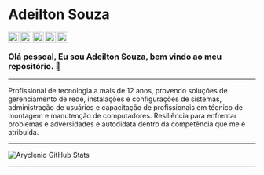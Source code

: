 # Adeilton Souza

<a target="_blank" href="https://www.linkedin.com/in/adeiltonsouza/">
  <img align="left" alt="LinkdeIN" width="22px" src="https://cdn.jsdelivr.net/npm/simple-icons@v3/icons/linkedin.svg" />
</a>

<a target="_blank" href="https://api.whatsapp.com/send?phone=5521994460853">
  <img align="left" alt="Whatsapp" width="22px" src="https://cdn.jsdelivr.net/npm/simple-icons@v3/icons/whatsapp.svg" />
</a>

<a target="_blank" href="https://www.instagram.com/adeiltonnunessouza/">
  <img align="left" alt="Instagram" width="22px" src="https://cdn.jsdelivr.net/npm/simple-icons@v3/icons/instagram.svg" />
</a>

<a target="_blank" href="mailto:adeilton.anna@gmail.com">
  <img align="left" alt="Gmail" width="22px" src="https://cdn.jsdelivr.net/npm/simple-icons@v3/icons/gmail.svg" />
</a>

<a target="_blank" href="https://www.facebook.com/adeilton.anna/">
  <img align="left" alt="Facebook" width="22px" src="https://cdn.jsdelivr.net/npm/simple-icons@v3/icons/facebook.svg" />
</a>

<br>

### Olá pessoal, Eu sou Adeilton Souza, bem vindo ao meu repositório. 👋

--------------

Profissional de tecnologia a mais de 12 anos, provendo soluções de gerenciamento de rede, instalações e configurações de sistemas, administração de usuários e capacitação de profissionais em técnico de montagem e manutenção de computadores. Resiliência para enfrentar problemas e adversidades e autodidata dentro da competência que me é atribuída.

--------------

![Aryclenio GitHub Stats](https://github-readme-stats.vercel.app/api?username=AdeiltonSouza&show_icons=true)

--------------


<!--
**AdeiltonSouza/AdeiltonSouza** is a ✨ _special_ ✨ repository because its `README.md` (this file) appears on your GitHub profile.

Here are some ideas to get you started:

- 🔭 I’m currently working on ...
- 🌱 I’m currently learning ...
- 👯 I’m looking to collaborate on ...
- 🤔 I’m looking for help with ...
- 💬 Ask me about ...
- 📫 How to reach me: ...
- 😄 Pronouns: ...
- ⚡ Fun fact: ...
-->
